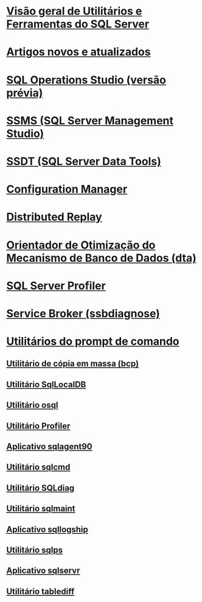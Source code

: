 
# [Visão geral de Utilitários e Ferramentas do SQL Server](../tools/overview-sql-tools.md)
# [Artigos novos e atualizados](new-updated-tools.md)

# [SQL Operations Studio (versão prévia)](../sql-operations-studio/what-is.md)

# [SSMS (SQL Server Management Studio)](../ssms/download-sql-server-management-studio-ssms.md)

# [SSDT (SQL Server Data Tools)](../ssdt/download-sql-server-data-tools-ssdt.md)

# [Configuration Manager](../tools/configuration-manager/sql-server-configuration-manager-help.md)
# [Distributed Replay](../tools/distributed-replay/install-distributed-replay-overview.md)
# [Orientador de Otimização do Mecanismo de Banco de Dados (dta)](../tools/dta/dta-utility.md)
# [SQL Server Profiler](../tools/sql-server-profiler/sql-server-profiler.md)
# [Service Broker (ssbdiagnose)](../tools/ssbdiagnose/ssbdiagnose-utility-service-broker.md)

# [Utilitários do prompt de comando](command-prompt-utility-reference-database-engine.md)  
## [Utilitário de cópia em massa (bcp)](bcp-utility.md)  
## [Utilitário SqlLocalDB](sqllocaldb-utility.md)  
## [Utilitário osql](osql-utility.md)  
## [Utilitário Profiler](profiler-utility.md)  
## [Aplicativo sqlagent90](sqlagent90-application.md)  
## [Utilitário sqlcmd](sqlcmd-utility.md)  
## [Utilitário SQLdiag](sqldiag-utility.md)  
## [Utilitário sqlmaint](sqlmaint-utility.md)  
## [Aplicativo sqllogship](sqllogship-application.md)  
## [Utilitário sqlps](sqlps-utility.md)  
## [Aplicativo sqlservr](sqlservr-application.md)  
## [Utilitário tablediff](tablediff-utility.md)